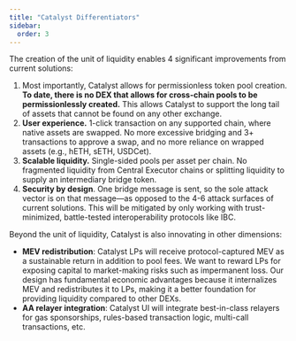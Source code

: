 ```yaml
---
title: "Catalyst Differentiators"
sidebar:
  order: 3
---
```


The creation of the unit of liquidity enables 4 significant improvements from current solutions:

1. Most importantly, Catalyst allows for permissionless token pool creation. **To date, there is no DEX that allows for cross-chain pools to be permissionlessly created.** This allows Catalyst to support the long tail of assets that cannot be found on any other exchange.
2. **User experience.** 1-click transaction on any supported chain, where native assets are swapped. No more excessive bridging and 3+ transactions to approve a swap, and no more reliance on wrapped assets (e.g., hETH, sETH, USDCet).
3. **Scalable liquidity.** Single-sided pools per asset per chain. No fragmented liquidity from Central Executor chains or splitting liquidity to supply an intermediary bridge token.
4. **Security by design**. One bridge message is sent, so the sole attack vector is on that message—as opposed to the 4-6 attack surfaces of current solutions. This will be mitigated by only working with trust-minimized, battle-tested interoperability protocols like IBC.

Beyond the unit of liquidity, Catalyst is also innovating in other dimensions:

- **MEV redistribution**: Catalyst LPs will receive protocol-captured MEV as a sustainable return in addition to pool fees. We want to reward LPs for exposing capital to market-making risks such as impermanent loss. Our design has fundamental economic advantages because it internalizes MEV and redistributes it to LPs, making it a better foundation for providing liquidity compared to other DEXs.
- **AA relayer integration**: Catalyst UI will integrate best-in-class relayers for gas sponsorships, rules-based transaction logic, multi-call transactions, etc.
